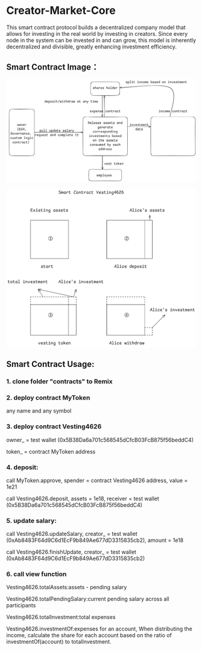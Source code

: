 # Creator-Market-Core
This smart contract protocol builds a decentralized company model that allows for investing in the real world by investing in creators. Since every node in the system can be invested in and can grow, this model is inherently decentralized and divisible, greatly enhancing investment efficiency.

## Smart Contract Image：

![Creator-Market](./public/contract-logic.png)

![Expense contract](./public/vesting4626.png)

## Smart Contract Usage:

### 1. clone folder "contracts" to Remix

### 2. deploy contract MyToken

any name and any symbol

### 3. deploy contract Vesting4626

owner_ = test wallet (0x5B38Da6a701c568545dCfcB03FcB875f56beddC4)

token_ = contract MyToken address

### 4. deposit:

call MyToken.approve, spender = contract Vesting4626 address, value = 1e21

call Vesting4626.deposit, assets = 1e18, receiver = test wallet (0x5B38Da6a701c568545dCfcB03FcB875f56beddC4)

### 5. update salary:

call Vesting4626.updateSalary, creator_ = test wallet (0xAb8483F64d9C6d1EcF9b849Ae677dD3315835cb2), amount = 1e18

call Vesting4626.finishUpdate, creator_ = test wallet (0xAb8483F64d9C6d1EcF9b849Ae677dD3315835cb2)

### 6. call view function

Vesting4626.totalAssets:assets - pending salary

Vesting4626.totalPendingSalary:current pending salary across all participants

Vesting4626.totalInvestment:total expenses

Vesting4626.investmentOf:expenses for an account, When distributing the income, calculate the share for each account based on the ratio of investmentOf(account) to totalInvestment.

